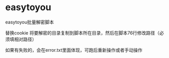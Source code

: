 # easytoyou
easytoyou批量解密脚本

替换cookie
将要解密的目录复制到脚本所在目录，然后在脚本76行修改路径（必须填相对路径）


如果有失败的，会在error.txt里面体现，可跑后重新操作或者手动操作
